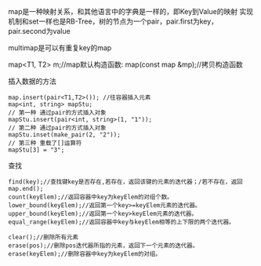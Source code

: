 map是一种映射关系，和其他语言中的字典是一样的，即Key到Value的映射
实现机制和set一样也是RB-Tree，树的节点为一个pair，pair.first为key，pair.second为value

multimap是可以有重复key的map

map<T1, T2> m;//map默认构造函数: 
map(const map &mp);//拷贝构造函数

插入数据的方法

    map.insert(pair<T1,T2>()); //往容器插入元素 
    map<int, string> mapStu;
    // 第一种 通过pair的方式插入对象
    mapStu.insert(pair<int, string>(1, "1"));
    // 第二种 通过pair的方式插入对象
    mapStu.inset(make_pair(2, "2"));
    // 第三种 重载了[]运算符
    mapStu[3] = "3";
 
查找

    find(key);//查找键key是否存在,若存在，返回该键的元素的迭代器；/若不存在，返回map.end();
    count(keyElem);//返回容器中key为keyElem的对组个数。
    lower_bound(keyElem);//返回第一个key>=keyElem元素的迭代器。
    upper_bound(keyElem);//返回第一个key>keyElem元素的迭代器。
    equal_range(keyElem);//返回容器中key与keyElem相等的上下限的两个迭代器。 

    clear();//删除所有元素
    erase(pos);//删除pos迭代器所指的元素，返回下一个元素的迭代器。
    erase(keyElem);//删除容器中key为keyElem的对组。 
